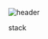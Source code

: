 ![header](https://capsule-render.vercel.app/api?type=waving&color=80EC6C&height=180&section=header&text=👋Hyune's&fontSize=50&fontColor=FFFFFF&fontAlign=80&fontAlignY=35)

<p textAlign="center">stack</p>